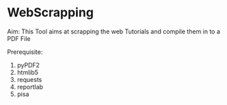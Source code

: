 WebScrapping
============
Aim:
  This Tool aims at scrapping the web Tutorials and compile them in to a PDF File 

Prerequisite: 
  1. pyPDF2
  2. htmlib5
  3. requests
  4. reportlab
  5. pisa
